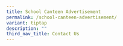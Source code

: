 ```yaml
---
title: School Canteen Advertisement
permalink: /school-canteen-advertisement/
variant: tiptap
description: ""
third_nav_title: Contact Us
---
```

